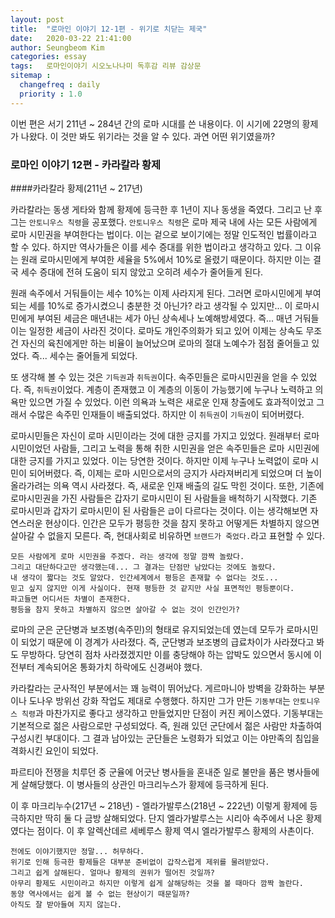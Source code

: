```yaml
---
layout: post
title:  "로마인 이야기 12-1편 - 위기로 치닫는 제국"
date:   2020-03-22 21:41:00
author: Seungbeom Kim
categories: essay
tags:	로마인이야기 시오노나나미 독후감 리뷰 감상문
sitemap :
  changefreq : daily
  priority : 1.0
---
```


이번 편은 서기 211년 ~ 284년 간의 로마 시대를 쓴 내용이다. 이 시기에 22명의 황제가 나왔다. 이 것만 봐도 위기라는 것을 알 수 있다. 과연 어떤 위기였을까?

### 로마인 이야기 12편 - 카라칼라 황제

####카라칼라 황제(211년 ~ 217년)

카라칼라는 동생 게타와 함께 황제에 등극한 후 1년이 지나 동생을 죽였다. 그리고 난 후 그는 `안토니우스 칙령`을 공포했다. `안토니우스 칙령`은 로마 제국 내에 사는 모든 사람에게 로마 시민권을 부여한다는 법이다. 이는 겉으로 보이기에는 정말 인도적인 법률이라고 할 수 있다. 하지만 역사가들은 이를 세수 증대를 위한 법이라고 생각하고 있다. 그 이유는 원래 로마시민에게 부여한 세율을 5%에서 10%로 올렸기 때문이다. 하지만 이는 결국 세수 증대에 전혀 도움이 되지 않았고 오히려 세수가 줄어들게 된다.

원래 속주에서 거둬들이는 세수 10%는 이제 사라지게 된다. 그러면 로마시민에게 부여되는 세를 10%로 증가시켰으니 충분한 것 아닌가? 라고 생각될 수 있지만... 이 로마시민에게 부여된 세금은 매년내는 세가 아닌 상속세나 노예해방세였다. 즉... 매년 거둬들이는 일정한 세금이 사라진 것이다. 로마도 개인주의화가 되고 있어 이제는 상속도 무조건 자신의 육친에게만 하는 비율이 늘어났으며 로마의 절대 노예수가 점점 줄어들고 있었다. 즉... 세수는 줄어들게 되었다.

또 생각해 볼 수 있는 것은 `기득권`과 `취득권`이다. 속주민들은 로마시민권을 얻을 수 있었다. 즉, `취득권`이었다. 계층이 존재했고 이 계층의 이동이 가능했기에 누구나 노력하고 의욕만 있으면 가질 수 있었다. 이런 의욕과 노력은 새로운 인재 창출에도 효과적이었고 그래서 수많은 속주민 인재들이 배출되었다. 하지만 이 `취득권`이 `기득권`이 되어버렸다.

로마시민들은 자신이 로마 시민이라는 것에 대한 긍지를 가지고 있었다. 원래부터 로마시민이었던 사람들, 그리고 노력을 통해 취한 시민권을 얻은 속주민들은 로마 시민권에 대한 긍지를 가지고 있었다. 이는 당연한 것이다. 하지만 이제 누구나 노력없이 로마 시민이 되어버렸다. 즉, 이제는 로마 시민으로서의 긍지가 사라져버리게 되었으며 더 높이 올라가려는 의욕 역시 사라졌다. 즉, 새로운 인재 배출의 길도 막힌 것이다. 또한, 기존에 로마시민권을 가진 사람들은 갑자기 로마시민이 된 사람들을 배척하기 시작했다. 기존 로마시민과 갑자기 로마시민이 된 사람들은 `급`이 다르다는 것이다. 이는 생각해보면 자연스러운 현상이다. 인간은 모두가 평등한 것을 참지 못하고 어떻게든 차별하지 않으면 살아갈 수 없을지 모른다. 즉, 현대사회로 비유하면 `브랜드가 죽었다.`라고 표현할 수 있다.

```
모든 사람에게 로마 시민권을 주겠다. 라는 생각에 정말 깜짝 놀랐다.
그리고 대단하다고만 생각했는데... 그 결과는 단점만 남았다는 것에도 놀랐다.
내 생각이 짧다는 것도 알았다. 인간세계에서 평등은 존재할 수 없다는 것도...
믿고 싶지 않지만 이게 사실이다. 현재 평등한 것 같지만 사실 표면적인 평등뿐이다.
파고들면 어디서든 차별이 존재한다.
평등을 참지 못하고 차별하지 않으면 살아갈 수 없는 것이 인간인가?
```

로마의 군은 군단병과 보조병(속주민)의 형태로 유지되었는데 였는데 모두가 로마시민이 되었기 때문에 이 경계가 사라졌다. 즉, 군단병과 보조병의 급료차이가 사라졌다고 봐도 무방하다. 당연히 점차 사라졌겠지만 이를 충당해야 하는 압박도 있으면서 동시에 이전부터 계속되어온 통화가치 하락에도 신경써야 했다.

카라칼라는 군사적인 부분에서는 꽤 능력이 뛰어났다. 게르마니아 방벽을 강화하는 부분이나 도나우 방위선 강화 작업도 제대로 수행했다. 하지만 그가 만든 `기동부대`는 `안토니우스 칙령`과 마찬가지로 좋다고 생각하고 만들었지만 단점이 커진 케이스였다. 기동부대는 기본적으로 젊은 사람으로만 구성되었다. 즉, 원래 있던 군단에서 젊은 사람만 차출하여 구성시킨 부대이다. 그 결과 남아있는 군단들은 노령화가 되었고 이는 야만족의 침입을 격화시킨 요인이 되었다.

파르티아 전쟁을 치루던 중 군율에 어긋난 병사들을 혼내준 일로 불만을 품은 병사들에게 살해당했다. 이 병사들의 상관인 마크리누스가 황제에 등극하게 된다.

이 후 마크리누수(217년 ~ 218년) - 엘라가발루스(218년 ~ 222년) 이렇게 황제에 등극하지만 딱히 둘 다 금방 살해되었다. 단지 엘라가발루스는 시리아 속주에서 나온 황제였다는 점이다. 이 후 알렉산데르 세베루스 황제 역시 엘라가발루스 황제의 사촌이다.

```
전에도 이야기했지만 정말... 허무하다.
위기로 인해 등극한 황제들은 대부분 준비없이 갑작스럽게 제위를 물려받았다.
그리고 쉽게 살해된다. 얼마나 황제의 권위가 떨어진 것일까?
아무리 황제도 시민이라고 하지만 이렇게 쉽게 살해당하는 것을 볼 때마다 깜짝 놀란다.
동양 역사에서는 쉽게 볼 수 없는 현상이기 때문일까?
아직도 잘 받아들여 지지 않는다.
```
